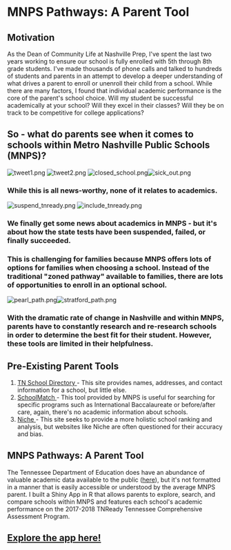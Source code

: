# MNPS Pathways: A Parent Tool

## Motivation
As the Dean of Community Life at Nashville Prep, I've spent the last two years working to ensure our school is fully enrolled with 5th through 8th grade students. I've made thousands of phone calls and talked to hundreds of students and parents in an attempt to develop a deeper understanding of what drives a parent to enroll or unenroll their child from a school. While there are many factors, I found that individual academic performance is the core of the parent's school choice. Will my student be successful academically at your school? Will they excel in their classes? Will they be on track to be competitive for college applications?

## So - what do parents see when it comes to schools within Metro Nashville Public Schools (MNPS)? 

![tweet1.png](https://images.zenhubusercontent.com/5cdb5abcd74bd07972d55a30/e44955d4-7b51-4837-80d5-99c3c6bae2ad)
![tweet2.png](https://images.zenhubusercontent.com/5cdb5abcd74bd07972d55a30/72f64065-ae91-4dba-bb4c-ba4f59915233)
![closed_school.png](https://images.zenhubusercontent.com/5cdb5abcd74bd07972d55a30/0a3b5cc3-5ee4-431c-973b-da8c638b4ab6)![sick_out.png](https://images.zenhubusercontent.com/5cdb5abcd74bd07972d55a30/68554dc3-8cdf-4975-9baa-8962070cc6ee)

### While this is all news-worthy, none of it relates to academics. 
![suspend_tnready.png](https://images.zenhubusercontent.com/5cdb5abcd74bd07972d55a30/3bf21891-8dfa-4a9e-bf80-456cd8fe9710)
![include_tnready.png](https://images.zenhubusercontent.com/5cdb5abcd74bd07972d55a30/85087c52-e276-4ba6-b757-ec52ebb908b0)

### We finally get some news about academics in MNPS - but it's about how the state tests have been suspended, failed, or finally succeeded.

### This is challenging for families because MNPS offers lots of options for families when choosing a school. Instead of the traditional "zoned pathway" available to families, there are lots of opportunities to enroll in an optional school.

![pearl_path.png](https://images.zenhubusercontent.com/5cdb5abcd74bd07972d55a30/21f1cf3c-9a67-49a3-bcb6-9b91751eec18)![stratford_path.png](https://images.zenhubusercontent.com/5cdb5abcd74bd07972d55a30/c112ded6-6611-4408-a582-f1e25f7fca30)

### With the dramatic rate of change in Nashville and within MNPS, parents have to constantly research and re-research schools in order to determine the best fit for their student. However, these tools are limited in their helpfulness.

## Pre-Existing Parent Tools
1. <a href="https://k-12.education.tn.gov/sde/"> TN School Directory </a> - This site provides names, addresses, and contact information for a school, but little else.
2. <a href="https://schoolmatch.mnps.org/"> SchoolMatch </a> - This tool provided by MNPS is useful for searching for specific programs such as International Baccalaureate or before/after care, again, there's no academic information about schools. 
3. <a href="https://www.niche.com/k12/d/metro-nashville-public-schools-tn/#schools"> Niche </a> - This site seeks to provide a more holistic school ranking and analysis, but websites like Niche are often questioned for their accuracy and bias.

## MNPS Pathways: A Parent Tool
The Tennessee Department of Education does have an abundance of valuable academic data available to the public (<a href="https://www.tn.gov/education/data/data-downloads.html">here</a>), but it's not formatted in a manner that is easily accessible or understood by the average MNPS parent. I built a Shiny App in R that allows parents to explore, search, and compare schools within MNPS and features each school's academic performance on the 2017-2018 TNReady Tennessee Comprehensive Assessment Program. 

## <a href="https://rabram.shinyapps.io/mnps_pathway_analysis/"> Explore the app here! </a>
